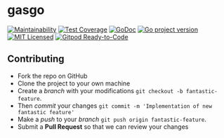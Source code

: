 # gasgo

[![Maintainability](https://api.codeclimate.com/v1/badges/43b8ac59e846affa0529/maintainability)](https://codeclimate.com/github/gosidekick/gasgo/maintainability)
[![Test Coverage](https://api.codeclimate.com/v1/badges/43b8ac59e846affa0529/test_coverage)](https://codeclimate.com/github/gosidekick/gasgo/test_coverage)
[![GoDoc](https://godoc.org/github.com/gosidekick/gasgo?status.png)](https://pkg.go.dev/github.com/gasgo/atomic?gasgo=doc)
[![Go project version](https://badge.fury.io/go/github.com%2Fgosidekick%2Fgasgo.svg)](https://badge.fury.io/go/github.com%2Fgosidekick%2Fgasgo)
[![MIT Licensed](https://img.shields.io/badge/license-MIT-green.svg)](https://tldrlegal.com/license/mit-license)
[![Gitpod Ready-to-Code](https://img.shields.io/badge/Gitpod-Ready--to--Code-blue?logo=gitpod)](https://gitpod.io/#https://github.com/gosidekick/gasgo) 



## Contributing

- Fork the repo on GitHub
- Clone the project to your own machine
- Create a *branch* with your modifications `git checkout -b fantastic-feature`.
- Then _commit_ your changes `git commit -m 'Implementation of new fantastic feature'`
- Make a _push_ to your _branch_ `git push origin fantastic-feature`.
- Submit a **Pull Request** so that we can review your changes
